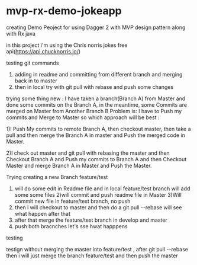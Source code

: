 # mvp-rx-demo-jokeapp

creating Demo Peoject for using Dagger 2 with MVP design pattern along with Rx java

in this project i'm using the Chris norris jokes free api(https://api.chucknorris.io/)

testing git commands
1) adding in readme and committing from different branch and merging back in to master 
2) then in local try with git pull with rebase and push some changes

trying some thing new :
I have taken a branch(Branch A) from Master and done some commits on the Branch A, in the meantime, some Commits are merged on Master from Another Branch B 
Problem is: I have to Push my commits and Merge to Master so which approach will be best :

1)I Push My commits to remote Branch A, then checkout master, then take a pull and then merge the Branch A in master and Push the merged code in Master.

2)I check out master and git pull with rebasing the master and then Checkout Branch A and Push my commits to Branch A and then Checkout Master and merge Branch A in Master and Push the Master.



Trying creating a new Branch feature/test 

1) will do some edit in Readme file and in local feature/test branch will add some some files
2)will commit and push readme file in Master
3)Will commit new file in feature/test branch, no push 
4) then i will checkout to master and then do a git pull --rebase will see what happen after that
5) after that merge the feature/test branch in develop and master 
6) push both bracnches
let's sse hwat happpens


testing

testign without merging the master into feature/test ,
after git pull --rebase then i will just merge the branch feature/test and then push the master
